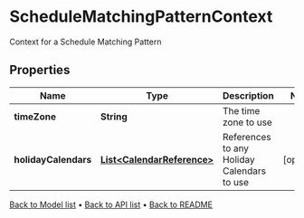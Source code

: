 

# ScheduleMatchingPatternContext

Context for a Schedule Matching Pattern

## Properties

| Name | Type | Description | Notes |
|------------ | ------------- | ------------- | -------------|
|**timeZone** | **String** | The time zone to use |  |
|**holidayCalendars** | [**List&lt;CalendarReference&gt;**](CalendarReference.md) | References to any Holiday Calendars to use |  [optional] |



[Back to Model list](../README.md#documentation-for-models) &#8226; [Back to API list](../README.md#documentation-for-api-endpoints) &#8226; [Back to README](../README.md)



